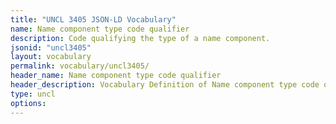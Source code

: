 ```yaml
---
title: "UNCL 3405 JSON-LD Vocabulary"
name: Name component type code qualifier
description: Code qualifying the type of a name component.
jsonid: "uncl3405"
layout: vocabulary
permalink: vocabulary/uncl3405/
header_name: Name component type code qualifier
header_description: Vocabulary Definition of Name component type code qualifier semantics in HTML format. JSON-LD format is available at [uncl3405.jsonld](https://edi3.org/vocabulary/uncl3405.jsonld)
type: uncl
options:
---
```

